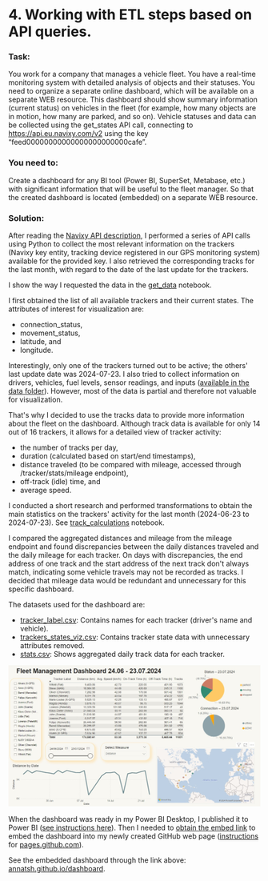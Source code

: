 # 4. Working with ETL steps based on API queries.

### Task: 

You work for a company that manages a vehicle fleet. You have a real-time monitoring system with detailed analysis of objects and their statuses. You need to organize a separate online dashboard, which will be available on a separate WEB resource. This dashboard should show summary information (current status) on vehicles in the fleet (for example, how many objects are in motion, how many are parked, and so on). Vehicle statuses and data can be collected using the get_states API call, connecting to https://api.eu.navixy.com/v2 using the key “feed00000000000000000000000cafe”.

### You need to:

Create a dashboard for any BI tool (Power BI, SuperSet, Metabase, etc.) with significant information that will be useful to the fleet manager. So that the created dashboard is located (embedded) on a separate WEB resource.

### Solution:

After reading the [Navixy API description](https://developers.navixy.com/backend-api/getting-started/), I performed a series of API calls using Python to collect the most relevant information on the trackers (Navixy key entity, tracking device registered in our GPS monitoring system) available for the provided key. I also retrieved the corresponding tracks for the last month, with regard to the date of the last update for the trackers.

I show the way I requested the data in the [get_data](../get_data.ipynb) notebook.

I first obtained the list of all available trackers and their current states. The attributes of interest for visualization are: 
- connection_status,
- movement_status,
- latitude, and
- longitude.

Interestingly, only one of the trackers turned out to be active; the others' last update date was 2024-07-23. I also tried to collect information on drivers, vehicles, fuel levels, sensor readings, and inputs ([available in the data folder](../data)). However, most of the data is partial and therefore not valuable for visualization.

That's why I decided to use the tracks data to provide more information about the fleet on the dashboard. Although track data is available for only 14 out of 16 trackers, it allows for a detailed view of tracker activity: 
- the number of tracks per day,
- duration (calculated based on start/end timestamps),
- distance traveled (to be compared with mileage, accessed through /tracker/stats/mileage endpoint),
- off-track (idle) time, and
- average speed. 

I conducted a short research and performed transformations to obtain the main statistics on the trackers' activity for the last month (2024-06-23 to 2024-07-23). See [track_calculations](../track_calculations.ipynb) notebook.

I compared the aggregated distances and mileage from the mileage endpoint and found discrepancies between the daily distances traveled and the daily mileage for each tracker. On days with discrepancies, the end address of one track and the start address of the next track don't always match, indicating some vehicle travels may not be recorded as tracks. I decided that mileage data would be redundant and unnecessary for this specific dashboard.

The datasets used for the dashboard are:

- [tracker_label.csv](../data/tracker_label.csv): Contains names for each tracker (driver's name and vehicle).
- [trackers_states_viz.csv](../data/trackers_states_viz.csv): Contains tracker state data with unnecessary attributes removed.
- [stats.csv](../data/stats.csv): Shows aggregated daily track data for each tracker.


![image](dashboard_full.jpg)

When the dashboard was ready in my Power BI Desktop, I published it to Power BI ([see instructions here](https://learn.microsoft.com/en-us/power-bi/create-reports/desktop-upload-desktop-files)).
Then I needed to [obtain the embed link](https://learn.microsoft.com/en-us/power-bi/collaborate-share/service-publish-to-web) to embed the dashboard into my newly created GitHub web page ([instructions](https://docs.github.com/en/pages/getting-started-with-github-pages/creating-a-github-pages-site) for [pages.github.com](https://pages.github.com/)).

See the embedded dashboard through the link above: [annatsh.github.io/dashboard](https://annatsh.github.io/dashboard/).
